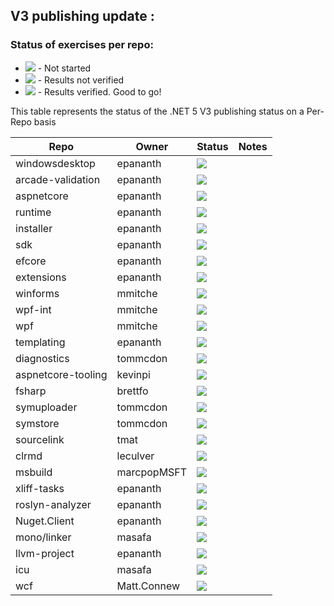 ## V3 publishing update :

### Status of exercises per repo:
- ![][red] - Not started
- ![][yellow] - Results not verified
- ![][green] - Results verified. Good to go!

This table represents the status of the .NET 5 V3 publishing status on a Per-Repo basis

| Repo                | Owner        | Status       | Notes                                |
| ------------------  | -------------|--------------|--------------------------------------|
| windowsdesktop      | epananth     | ![][green]   |                                      |
| arcade-validation   | epananth     | ![][green]   |                                      |
| aspnetcore          | epananth     | ![][green]   |                                      |
| runtime             | epananth     | ![][green]   |                                      |
| installer           | epananth     | ![][green]   |                                      |
| sdk                 | epananth     | ![][green]   |                                      |
| efcore              | epananth     | ![][green]   |                                      |
| extensions          | epananth     | ![][green]   |                                      |
| winforms            | mmitche      | ![][green]   |                                      |
| wpf-int             | mmitche      | ![][green]   |                                      |
| wpf                 | mmitche      | ![][green]   |                                      |
| templating          | epananth     | ![][green]   |                                      |
| diagnostics         | tommcdon     | ![][red]     |                                      |
| aspnetcore-tooling  | kevinpi      | ![][red]     |                                      |
| fsharp              | brettfo      | ![][red]     |                                      |
| symuploader         | tommcdon     | ![][red]     |                                      |
| symstore            | tommcdon     | ![][red]     |                                      |
| sourcelink          | tmat         | ![][red]     |                                      |
| clrmd               | leculver     | ![][red]     |                                      |
| msbuild             | marcpopMSFT  | ![][red]     |                                      |
| xliff-tasks         | epananth     | ![][red]     |                                      |
| roslyn-analyzer     | epananth     | ![][green]   |                                      |
| Nuget.Client        | epananth     | ![][red]     |                                      |
| mono/linker         | masafa       | ![][red]     |                                      |
| llvm-project        | epananth     | ![][red]     |                                      |
| icu                 | masafa       | ![][red]     |                                      |
| wcf                 | Matt.Connew  | ![][red]     |                                      |

[red]: https://individual.icons-land.com/IconsPreview/Sport/PNG/16x16/Ball_Red.png
[green]: https://individual.icons-land.com/IconsPreview/Sport/PNG/16x16/Ball_Green.png
[yellow]: https://individual.icons-land.com/IconsPreview/Sport/PNG/16x16/Ball_Yellow.png
